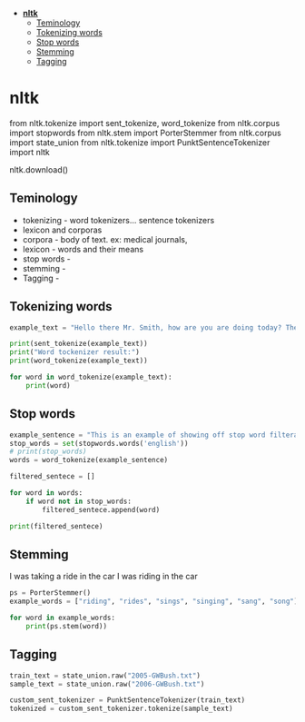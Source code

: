 <!--ts-->
   * [<strong>nltk</strong>](#nltk)
      * [Teminology](#teminology)
      * [Tokenizing words](#tokenizing-words)
      * [Stop words](#stop-words)
      * [Stemming](#stemming)
      * [Tagging](#tagging)

<!-- Added by: gil_diy, at: Mon 14 Feb 2022 10:59:32 IST -->

<!--te-->
# **nltk**


from nltk.tokenize import sent_tokenize, word_tokenize
from nltk.corpus import stopwords
from nltk.stem import PorterStemmer
from nltk.corpus import state_union
from nltk.tokenize import PunktSentenceTokenizer
import nltk

nltk.download()

## Teminology
* tokenizing - word tokenizers... sentence tokenizers
* lexicon and corporas
* corpora - body of text. ex: medical journals,
* lexicon - words and their means
* stop words -
* stemming -
* Tagging -

## Tokenizing words

```python
example_text = "Hello there Mr. Smith, how are you are doing today? The weather is great  and the python is awesome, The sky is "

print(sent_tokenize(example_text))
print("Word tockenizer result:")
print(word_tokenize(example_text))

for word in word_tokenize(example_text):
    print(word)
```

## Stop words

```python
example_sentence = "This is an example of showing off stop word filteration"
stop_words = set(stopwords.words('english'))
# print(stop_words)
words = word_tokenize(example_sentence)

filtered_sentece = []

for word in words:
    if word not in stop_words:
        filtered_sentece.append(word)

print(filtered_sentece)
```

## Stemming
I was taking a ride in the car
I was riding in the car

```python
ps = PorterStemmer()
example_words = ["riding", "rides", "sings", "singing", "sang", "song"]

for word in example_words:
    print(ps.stem(word))
```


## Tagging
```python
train_text = state_union.raw("2005-GWBush.txt")
sample_text = state_union.raw("2006-GWBush.txt")

custom_sent_tokenizer = PunktSentenceTokenizer(train_text)
tokenized = custom_sent_tokenizer.tokenize(sample_text)
```
